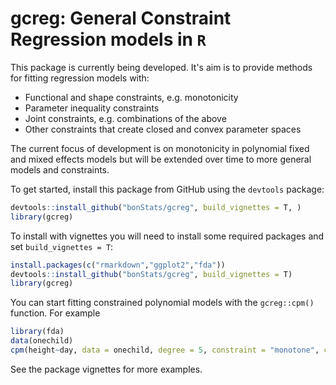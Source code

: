 # gcreg: General Constraint Regression models in `R`

This package is currently being developed. It's aim is to provide methods for fitting regression models with:
* Functional and shape constraints, e.g. monotonicity
* Parameter inequality constraints
* Joint constraints, e.g. combinations of the above
* Other constraints that create closed and convex parameter spaces

The current focus of development is on monotonicity in polynomial fixed and mixed effects models but will be extended over time to more general models and constraints. 

To get started, install this package from GitHub using the `devtools` package:

```r
devtools::install_github("bonStats/gcreg", build_vignettes = T, )
library(gcreg)
```

To install with vignettes you will need to install some required packages and set `build_vignettes = T`:
```r
install.packages(c("rmarkdown","ggplot2","fda"))
devtools::install_github("bonStats/gcreg", build_vignettes = T)
library(gcreg)
```


You can start fitting constrained polynomial models with the `gcreg::cpm()` function. For example

```r 
library(fda)
data(onechild)
cpm(height~day, data = onechild, degree = 5, constraint = "monotone", c_region = c(1,312))
```
See the package vignettes for more examples.